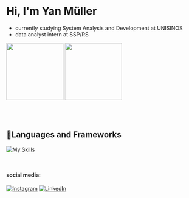 # Hi, I'm Yan Müller
- currently studying System Analysis and Development at UNISINOS
- data analyst intern at SSP/RS

<div style="height: 200px;">
    <img src="https://github-readme-stats.vercel.app/api?username=yanmullerwk&show_icons=true&theme=vue-dark&locale=pt-br&hide=contribs&include_all_commits=true&bg_color=00000000"style="height: 150px;">
    <img src="https://github-readme-stats.vercel.app/api/top-langs/?username=yanmullerwk&theme=vue-dark&locale=pt-br&layout=donut&bg_color=00000000" style="height: 150px;">
</div>

## 📃Languages and Frameworks
[![My Skills](https://skillicons.dev/icons?i=java,spring,py,ts,js,nodejs,html,css,mysql,postgres)](https://skillicons.dev)

<br/>

#### social media:
[![Instagram](https://img.shields.io/badge/Instagram-%23E4405F.svg?style=for-the-badge&logo=Instagram&logoColor=white)](https://instagram.com/yanm.jpg)
[![LinkedIn](https://img.shields.io/badge/linkedin-%230077B5.svg?style=for-the-badge&logo=linkedin&logoColor=white)](https://linkedin.com/in/yan-muller1994)
